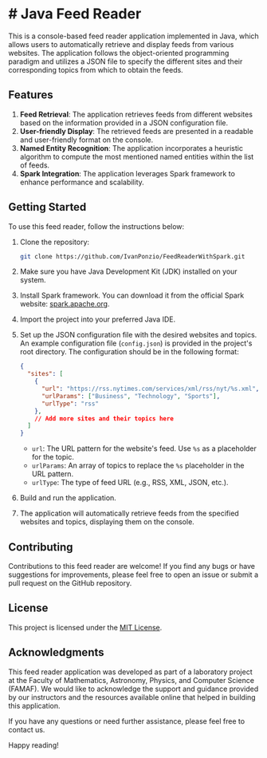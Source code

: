 # # Java Feed Reader

This is a console-based feed reader application implemented in Java, which allows users to automatically retrieve and display feeds from various websites. The application follows the object-oriented programming paradigm and utilizes a JSON file to specify the different sites and their corresponding topics from which to obtain the feeds.

## Features

1. **Feed Retrieval**: The application retrieves feeds from different websites based on the information provided in a JSON configuration file.
2. **User-friendly Display**: The retrieved feeds are presented in a readable and user-friendly format on the console.
3. **Named Entity Recognition**: The application incorporates a heuristic algorithm to compute the most mentioned named entities within the list of feeds.
4. **Spark Integration**: The application leverages Spark framework to enhance performance and scalability.

## Getting Started

To use this feed reader, follow the instructions below:

1. Clone the repository:

   ```bash
   git clone https://github.com/IvanPonzio/FeedReaderWithSpark.git
   ```

2. Make sure you have Java Development Kit (JDK) installed on your system.

3. Install Spark framework. You can download it from the official Spark website: [spark.apache.org](https://spark.apache.org/).

4. Import the project into your preferred Java IDE.

5. Set up the JSON configuration file with the desired websites and topics. An example configuration file (`config.json`) is provided in the project's root directory. The configuration should be in the following format:

   ```json
   {
     "sites": [
       {
         "url": "https://rss.nytimes.com/services/xml/rss/nyt/%s.xml",
         "urlParams": ["Business", "Technology", "Sports"],
         "urlType": "rss"
       },
       // Add more sites and their topics here
     ]
   }
   ```

   - `url`: The URL pattern for the website's feed. Use `%s` as a placeholder for the topic.
   - `urlParams`: An array of topics to replace the `%s` placeholder in the URL pattern.
   - `urlType`: The type of feed URL (e.g., RSS, XML, JSON, etc.).

6. Build and run the application.

7. The application will automatically retrieve feeds from the specified websites and topics, displaying them on the console.

## Contributing

Contributions to this feed reader are welcome! If you find any bugs or have suggestions for improvements, please feel free to open an issue or submit a pull request on the GitHub repository.

## License

This project is licensed under the [MIT License](LICENSE).

## Acknowledgments

This feed reader application was developed as part of a laboratory project at the Faculty of Mathematics, Astronomy, Physics, and Computer Science (FAMAF). We would like to acknowledge the support and guidance provided by our instructors and the resources available online that helped in building this application.

If you have any questions or need further assistance, please feel free to contact us.

Happy reading!
